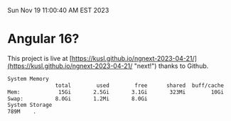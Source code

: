 Sun Nov 19 11:00:40 AM EST 2023

# Angular 16?


This project is live at [https://kusl.github.io/ngnext-2023-04-21/](https://kusl.github.io/ngnext-2023-04-21/ "next!") thanks to Github.

```bash
System Memory
               total        used        free      shared  buff/cache   available
Mem:            15Gi       2.5Gi       3.1Gi       323Mi        10Gi        12Gi
Swap:          8.0Gi       1.2Mi       8.0Gi
System Storage
789M	.
```
```bash
